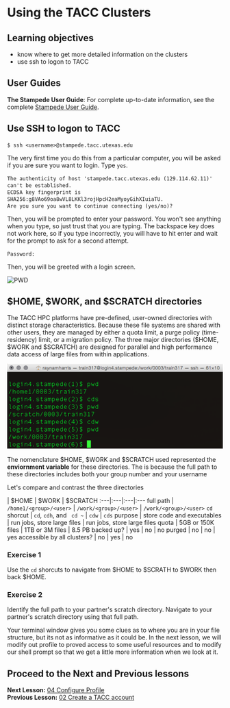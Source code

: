 # Using the TACC Clusters

## Learning objectives
- know where to get more detailed information on the clusters
- use ssh to logon to TACC

## User Guides

**The Stampede User Guide**: For complete up-to-date information, see the complete [Stampede User Guide](https://portal.tacc.utexas.edu/user-guides/stampede).

## Use SSH to logon to TACC

~~~ {.bash}
$ ssh <username>@stampede.tacc.utexas.edu
~~~

The very first time you do this from a particular computer, you will be asked if you are sure you want to login. Type `yes`. 

~~~ {.output}
The authenticity of host 'stampede.tacc.utexas.edu (129.114.62.11)' can't be established.
ECDSA key fingerprint is SHA256:g8VAo69oa8wVL8LKKl3rojHpcH2eaMyoyGihXIuiaTU.
Are you sure you want to continue connecting (yes/no)?
~~~

Then, you will be prompted to enter your password. You won't see anything when you type, so just trust that you are typing. The backspace key does not work here, so if you type incorrectly, you will have to hit enter and wait for the prompt to ask for a second attempt.

~~~ {.output}
Password:
~~~

Then, you will be greeted with a login screen. 

![PWD](figures/login4.stamped.png)


## $HOME, $WORK, and $SCRATCH directories
The TACC HPC platforms have pre-defined, user-owned directories with distinct storage characteristics. Because these file systems are shared with other users, they are managed by either a quota limit, a purge policy (time-residency) limit, or a migration policy. The three major directories ($HOME, $WORK and $SCRATCH) are designed for parallel and high performance data access of large files from within applications. 

![PWD](figures/stampede_shell.png)

The nomenclature $HOME, $WORK and $SCRATCH used represented the **enviornment variable** for these directories. The is because the full path to these directories includes both your group number and your username

Let's compare and contrast the three directories

 | $HOME | $WORK | $SCRATCH
:---|:---|:---|:---
full path | `/home1/<group>/<user>` | `/work/<group>/<user>` | `/work/<group>/<user>`
`cd` shorcut | `cd`, `cdh`, and ` cd ~` | `cdw` | `cds`
purpose | store code and executables | run jobs, store large files | run jobs, store large files
quota | 5GB or 150K files | 1TB or 3M files | 8.5 PB
backed up? | yes | no | no
purged | no | no | yes
accessible by all clusters? | no | yes | no


### Exercise 1
Use the `cd` shorcuts to navigate from $HOME to $SCRATH to $WORK then back $HOME.

### Exercise 2
Identify the full path to your partner's scratch directory. Navigate to your partner's scratch directory using that full path.

Your terminal window gives you some clues as to where you are in your file structure, but its not as informative as it could be. In the next lesson, we will modify out profile to proved access to some useful resources and to modify our shell prompt so that we get a little more information when we look at it.  

## Proceed to the Next and Previous lessons
**Next Lesson:** [04 Configure Profile](04_Configure_Profile.md)   
**Previous Lesson:** [02 Create a TACC account](02_Create_Account.md)  
